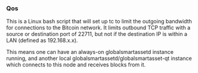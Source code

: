 ### Qos ###

This is a Linux bash script that will set up tc to limit the outgoing bandwidth for connections to the Bitcoin network. It limits outbound TCP traffic with a source or destination port of 22711, but not if the destination IP is within a LAN (defined as 192.168.x.x).

This means one can have an always-on globalsmartassetd instance running, and another local globalsmartassetd/globalsmartasset-qt instance which connects to this node and receives blocks from it.

